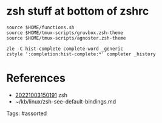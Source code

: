 # zsh stuff at bottom of zshrc
```
source $HOME/functions.sh
source $HOME/tmux-scripts/gruvbox.zsh-theme
source $HOME/tmux-scripts/agnoster.zsh-theme

zle -C hist-complete complete-word _generic
zstyle ':completion:hist-complete:*' completer _history
```
# References
- [20221003150191](/zet/20221003150191/README.md) zsh
- ~/kb/linux/zsh-see-default-bindings.md

Tags:
    #assorted
